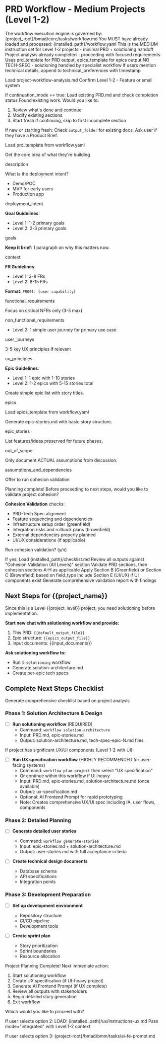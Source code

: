 # PRD Workflow - Medium Projects (Level 1-2)

<workflow>

<critical>The workflow execution engine is governed by: {project_root}/bmad/core/tasks/workflow.md</critical>
<critical>You MUST have already loaded and processed: {installed_path}/workflow.yaml</critical>
<critical>This is the MEDIUM instruction set for Level 1-2 projects - minimal PRD + solutioning handoff</critical>
<critical>Project analysis already completed - proceeding with focused requirements</critical>
<critical>Uses prd_template for PRD output, epics_template for epics output</critical>
<critical>NO TECH-SPEC - solutioning handled by specialist workflow</critical>
<critical>If users mention technical details, append to technical_preferences with timestamp</critical>

<step n="1" goal="Load context and handle continuation">

<action>Load project-workflow-analysis.md</action>
<action>Confirm Level 1-2 - Feature or small system</action>

<check>If continuation_mode == true:</check>
<action>Load existing PRD.md and check completion status</action>
<ask>Found existing work. Would you like to:

1. Review what's done and continue
2. Modify existing sections
3. Start fresh
   </ask>
   <action>If continuing, skip to first incomplete section</action>

<check>If new or starting fresh:</check>
Check `output_folder` for existing docs. Ask user if they have a Product Brief.

<action>Load prd_template from workflow.yaml</action>

<critical>Get the core idea of what they're building</critical>

<template-output>description</template-output>

</step>

<step n="2" goal="Define deployment intent and goals">

<ask>What is the deployment intent?

- Demo/POC
- MVP for early users
- Production app
  </ask>

<template-output>deployment_intent</template-output>

**Goal Guidelines**:

- Level 1: 1-2 primary goals
- Level 2: 2-3 primary goals

<template-output>goals</template-output>

</step>

<step n="3" goal="Brief context">

**Keep it brief**: 1 paragraph on why this matters now.

<template-output>context</template-output>

</step>

<step n="4" goal="Functional requirements - focused set">

**FR Guidelines**:

- Level 1: 3-8 FRs
- Level 2: 8-15 FRs

**Format**: `FR001: [user capability]`

<template-output>functional_requirements</template-output>
<elicit-required/>

</step>

<step n="5" goal="Non-functional requirements - essentials only">

Focus on critical NFRs only (3-5 max)

<template-output>non_functional_requirements</template-output>

</step>

<step n="6" goal="Simple user journey" if="level >= 2">

- Level 2: 1 simple user journey for primary use case

<template-output>user_journeys</template-output>

</step>

<step n="7" goal="Basic UX principles" optional="true">

3-5 key UX principles if relevant

<template-output>ux_principles</template-output>

</step>

<step n="8" goal="Simple epic structure">

**Epic Guidelines**:

- Level 1: 1 epic with 1-10 stories
- Level 2: 1-2 epics with 5-15 stories total

Create simple epic list with story titles.

<template-output>epics</template-output>

<action>Load epics_template from workflow.yaml</action>

Generate epic-stories.md with basic story structure.

<template-output file="epic-stories.md">epic_stories</template-output>
<elicit-required/>

</step>

<step n="9" goal="Document out of scope" optional="true">

List features/ideas preserved for future phases.

<template-output>out_of_scope</template-output>

</step>

<step n="10" goal="Document assumptions and dependencies" optional="true">

Only document ACTUAL assumptions from discussion.

<template-output>assumptions_and_dependencies</template-output>

</step>

<step n="11" goal="Validate cohesion" optional="true">

<action>Offer to run cohesion validation</action>

<ask>Planning complete! Before proceeding to next steps, would you like to validate project cohesion?

**Cohesion Validation** checks:

- PRD-Tech Spec alignment
- Feature sequencing and dependencies
- Infrastructure setup order (greenfield)
- Integration risks and rollback plans (brownfield)
- External dependencies properly planned
- UI/UX considerations (if applicable)

Run cohesion validation? (y/n)</ask>

<check>If yes:</check>
<action>Load {installed_path}/checklist.md</action>
<action>Review all outputs against "Cohesion Validation (All Levels)" section</action>
<action>Validate PRD sections, then cohesion sections A-H as applicable</action>
<action>Apply Section B (Greenfield) or Section C (Brownfield) based on field_type</action>
<action>Include Section E (UI/UX) if UI components exist</action>
<action>Generate comprehensive validation report with findings</action>

</step>

<step n="12" goal="Generate solutioning handoff and next steps checklist">

## Next Steps for {{project_name}}

Since this is a Level {{project_level}} project, you need solutioning before implementation.

**Start new chat with solutioning workflow and provide:**

1. This PRD: `{{default_output_file}}`
2. Epic structure: `{{epics_output_file}}`
3. Input documents: {{input_documents}}

**Ask solutioning workflow to:**

- Run `3-solutioning` workflow
- Generate solution-architecture.md
- Create per-epic tech specs

## Complete Next Steps Checklist

<action>Generate comprehensive checklist based on project analysis</action>

### Phase 1: Solution Architecture & Design

- [ ] **Run solutioning workflow** (REQUIRED)
  - Command: `workflow solution-architecture`
  - Input: PRD.md, epic-stories.md
  - Output: solution-architecture.md, tech-spec-epic-N.md files

<check>If project has significant UX/UI components (Level 1-2 with UI):</check>

- [ ] **Run UX specification workflow** (HIGHLY RECOMMENDED for user-facing systems)
  - Command: `workflow plan-project` then select "UX specification"
  - Or continue within this workflow if UI-heavy
  - Input: PRD.md, epic-stories.md, solution-architecture.md (once available)
  - Output: ux-specification.md
  - Optional: AI Frontend Prompt for rapid prototyping
  - Note: Creates comprehensive UX/UI spec including IA, user flows, components

### Phase 2: Detailed Planning

- [ ] **Generate detailed user stories**
  - Command: `workflow generate-stories`
  - Input: epic-stories.md + solution-architecture.md
  - Output: user-stories.md with full acceptance criteria

- [ ] **Create technical design documents**
  - Database schema
  - API specifications
  - Integration points

### Phase 3: Development Preparation

- [ ] **Set up development environment**
  - Repository structure
  - CI/CD pipeline
  - Development tools

- [ ] **Create sprint plan**
  - Story prioritization
  - Sprint boundaries
  - Resource allocation

<ask>Project Planning Complete! Next immediate action:

1. Start solutioning workflow
2. Create UX specification (if UI-heavy project)
3. Generate AI Frontend Prompt (if UX complete)
4. Review all outputs with stakeholders
5. Begin detailed story generation
6. Exit workflow

Which would you like to proceed with?</ask>

<check>If user selects option 2:</check>
<action>LOAD: {installed_path}/ux/instructions-ux.md</action>
<action>Pass mode="integrated" with Level 1-2 context</action>

<check>If user selects option 3:</check>
<invoke-task>{project-root}/bmad/bmm/tasks/ai-fe-prompt.md</invoke-task>

</step>

</workflow>
